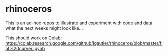 # rhinoceros

This is an ad-hoc repos to illustrate and experiment with code and data what the next weeks might look like...

This should work on Colab: https://colab.research.google.com/github/lgautier/rhinoceros/blob/master/flat%20curver.ipynb
